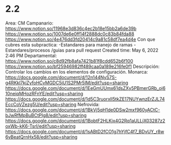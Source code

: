 # 2.2

Area: CM
Campanario: https://www.notion.so/11968e3d836c4ec2b18e15bb2a6de39b 
https://www.notion.so/1007de6e0ff14f2888dc0c83b84fda88 
https://www.notion.so/4e476dd3fd20414c9a81c58df7ea4d4e 
Con que cubres esta subpractica: -Estandares para manejo de ramas
-Estandares/procesos /guias para pull request
Created time: May 6, 2022 2:46 PM
Departamental: https://www.notion.so/c8d92fb8afa7421b81f8cdd652b6f100 
https://www.notion.so/bf25946982ff489caa0a189e216fe0f1 
Descripción: Controlar los cambios en los elementos de configuración.
Monarca: https://docs.google.com/document/d/12n144NyS7S-g4RKkl7kjZyfoHCvMGDC5jU1S2PMr5IM/edit?usp=sharing
https://docs.google.com/document/d/1EeGmUUmx61dsZXy5PBmerGRb_oj610neiqMHozRFnYE/edit?usp=sharing
https://docs.google.com/document/d/1d5C3ruorxlI5tkZE17NUYwnzErZJL74EccCoVZezg5U/edit?usp=sharing
Nefrovida: https://docs.google.com/document/d/1BkVj5qH1de0DSw2mxf960yACtC-bJwRfMpBuBCtPIg8/edit?usp=sharing
https://docs.google.com/document/d/1BobtF2HLKjx4G2Rq1aULLjX03287z2oxWb-kK6-TsrI/edit?usp=sharing
https://docs.google.com/document/d/1sABtD2fCO1g7hYjfC4f7_BDvUY_r8w6vBeatQrnHx58/edit?usp=sharing
